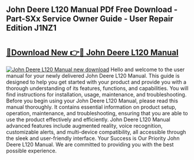 ## John Deere L120 Manual PDf Free Download - Part-SXx Service Owner Guide - User Repair Edition J1NZ1

# <h2><a href="http://bc89590.oget.top/?id=John+Deere+L120+Manual">🔗Download New 👉🔴 John Deere L120 Manual</a></h2>

[![John Deere L120 Manual new download](https://i.imgur.com/5g1atiW.png)](http://bc89590.oget.top/?id=John+Deere+L120+Manual)
Hello and welcome to the user manual for your newly delivered John Deere L120 Manual. This guide is designed to help you get started with your product and provide you with a thorough understanding of its features, functions, and capabilities. You will find instructions for installation, usage, maintenance, and troubleshooting. Before you begin using your John Deere L120 Manual, please read this manual thoroughly. It contains essential information on product setup, operation, maintenance, and troubleshooting, ensuring that you are able to use the product effectively and efficiently. John Deere L120 Manual advanced features include augmented reality, voice recognition, customizable alerts, and multi-device compatibility, all accessible through the sleek and user-friendly interface. Your Success is Our Priority John Deere L120 Manual. We are committed to providing you with the best possible experience.
